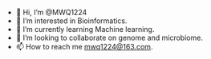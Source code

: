 - 👋 Hi, I’m @MWQ1224
- 👀 I’m interested in Bioinformatics.
- 🌱 I’m currently learning Machine learning.
- 💞️ I’m looking to collaborate on genome and microbiome.
- 📫 How to reach me mwq1224@163.com.

<!---
MWQ1224/MWQ1224 is a ✨ special ✨ repository because its `README.md` (this file) appears on your GitHub profile.
You can click the Preview link to take a look at your changes.
--->
